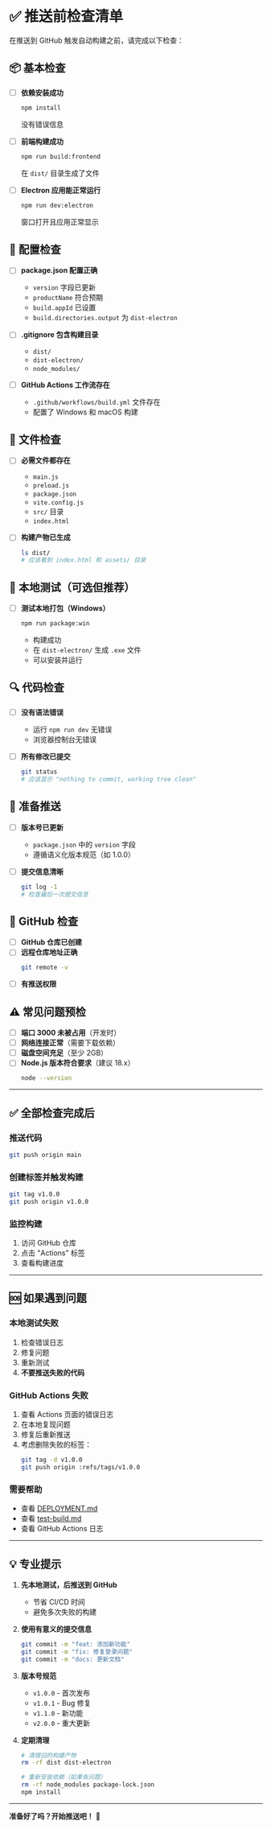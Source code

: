 # ✅ 推送前检查清单

在推送到 GitHub 触发自动构建之前，请完成以下检查：

## 📦 基本检查

- [ ] **依赖安装成功**
  ```bash
  npm install
  ```
  没有错误信息

- [ ] **前端构建成功**
  ```bash
  npm run build:frontend
  ```
  在 `dist/` 目录生成了文件

- [ ] **Electron 应用能正常运行**
  ```bash
  npm run dev:electron
  ```
  窗口打开且应用正常显示

## 🔧 配置检查

- [ ] **package.json 配置正确**
  - `version` 字段已更新
  - `productName` 符合预期
  - `build.appId` 已设置
  - `build.directories.output` 为 `dist-electron`

- [ ] **.gitignore 包含构建目录**
  - `dist/`
  - `dist-electron/`
  - `node_modules/`

- [ ] **GitHub Actions 工作流存在**
  - `.github/workflows/build.yml` 文件存在
  - 配置了 Windows 和 macOS 构建

## 📁 文件检查

- [ ] **必需文件都存在**
  - `main.js`
  - `preload.js`
  - `package.json`
  - `vite.config.js`
  - `src/` 目录
  - `index.html`

- [ ] **构建产物已生成**
  ```bash
  ls dist/
  # 应该看到 index.html 和 assets/ 目录
  ```

## 🧪 本地测试（可选但推荐）

- [ ] **测试本地打包（Windows）**
  ```bash
  npm run package:win
  ```
  - 构建成功
  - 在 `dist-electron/` 生成 `.exe` 文件
  - 可以安装并运行

## 🔍 代码检查

- [ ] **没有语法错误**
  - 运行 `npm run dev` 无错误
  - 浏览器控制台无错误

- [ ] **所有修改已提交**
  ```bash
  git status
  # 应该显示 "nothing to commit, working tree clean"
  ```

## 🚀 准备推送

- [ ] **版本号已更新**
  - `package.json` 中的 `version` 字段
  - 遵循语义化版本规范（如 1.0.0）

- [ ] **提交信息清晰**
  ```bash
  git log -1
  # 检查最后一次提交信息
  ```

## 📝 GitHub 检查

- [ ] **GitHub 仓库已创建**
- [ ] **远程仓库地址正确**
  ```bash
  git remote -v
  ```
- [ ] **有推送权限**

## ⚠️ 常见问题预检

- [ ] **端口 3000 未被占用**（开发时）
- [ ] **网络连接正常**（需要下载依赖）
- [ ] **磁盘空间充足**（至少 2GB）
- [ ] **Node.js 版本符合要求**（建议 18.x）
  ```bash
  node --version
  ```

---

## ✅ 全部检查完成后

### 推送代码
```bash
git push origin main
```

### 创建标签并触发构建
```bash
git tag v1.0.0
git push origin v1.0.0
```

### 监控构建
1. 访问 GitHub 仓库
2. 点击 "Actions" 标签
3. 查看构建进度

---

## 🆘 如果遇到问题

### 本地测试失败
1. 检查错误日志
2. 修复问题
3. 重新测试
4. **不要推送失败的代码**

### GitHub Actions 失败
1. 查看 Actions 页面的错误日志
2. 在本地复现问题
3. 修复后重新推送
4. 考虑删除失败的标签：
   ```bash
   git tag -d v1.0.0
   git push origin :refs/tags/v1.0.0
   ```

### 需要帮助
- 查看 [DEPLOYMENT.md](../DEPLOYMENT.md)
- 查看 [test-build.md](../test-build.md)
- 查看 GitHub Actions 日志

---

## 💡 专业提示

1. **先本地测试，后推送到 GitHub**
   - 节省 CI/CD 时间
   - 避免多次失败的构建

2. **使用有意义的提交信息**
   ```bash
   git commit -m "feat: 添加新功能"
   git commit -m "fix: 修复登录问题"
   git commit -m "docs: 更新文档"
   ```

3. **版本号规范**
   - `v1.0.0` - 首次发布
   - `v1.0.1` - Bug 修复
   - `v1.1.0` - 新功能
   - `v2.0.0` - 重大更新

4. **定期清理**
   ```bash
   # 清理旧的构建产物
   rm -rf dist dist-electron
   
   # 重新安装依赖（如果有问题）
   rm -rf node_modules package-lock.json
   npm install
   ```

---

**准备好了吗？开始推送吧！** 🚀

